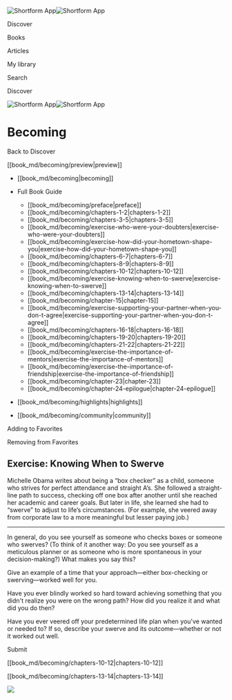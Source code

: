 ![Shortform App](/img/logo.36a2399e.svg)![Shortform App](/img/logo-dark.70c1b072.svg)

Discover

Books

Articles

My library

Search

Discover

![Shortform App](/img/logo.36a2399e.svg)![Shortform App](/img/logo-dark.70c1b072.svg)

# Becoming

Back to Discover

[[book_md/becoming/preview|preview]]

  * [[book_md/becoming|becoming]]
  * Full Book Guide

    * [[book_md/becoming/preface|preface]]
    * [[book_md/becoming/chapters-1-2|chapters-1-2]]
    * [[book_md/becoming/chapters-3-5|chapters-3-5]]
    * [[book_md/becoming/exercise-who-were-your-doubters|exercise-who-were-your-doubters]]
    * [[book_md/becoming/exercise-how-did-your-hometown-shape-you|exercise-how-did-your-hometown-shape-you]]
    * [[book_md/becoming/chapters-6-7|chapters-6-7]]
    * [[book_md/becoming/chapters-8-9|chapters-8-9]]
    * [[book_md/becoming/chapters-10-12|chapters-10-12]]
    * [[book_md/becoming/exercise-knowing-when-to-swerve|exercise-knowing-when-to-swerve]]
    * [[book_md/becoming/chapters-13-14|chapters-13-14]]
    * [[book_md/becoming/chapter-15|chapter-15]]
    * [[book_md/becoming/exercise-supporting-your-partner-when-you-don-t-agree|exercise-supporting-your-partner-when-you-don-t-agree]]
    * [[book_md/becoming/chapters-16-18|chapters-16-18]]
    * [[book_md/becoming/chapters-19-20|chapters-19-20]]
    * [[book_md/becoming/chapters-21-22|chapters-21-22]]
    * [[book_md/becoming/exercise-the-importance-of-mentors|exercise-the-importance-of-mentors]]
    * [[book_md/becoming/exercise-the-importance-of-friendship|exercise-the-importance-of-friendship]]
    * [[book_md/becoming/chapter-23|chapter-23]]
    * [[book_md/becoming/chapter-24-epilogue|chapter-24-epilogue]]
  * [[book_md/becoming/highlights|highlights]]
  * [[book_md/becoming/community|community]]



Adding to Favorites 

Removing from Favorites 

## Exercise: Knowing When to Swerve

Michelle Obama writes about being a “box checker” as a child, someone who strives for perfect attendance and straight A’s. She followed a straight-line path to success, checking off one box after another until she reached her academic and career goals. But later in life, she learned she had to “swerve” to adjust to life’s circumstances. (For example, she veered away from corporate law to a more meaningful but lesser paying job.)

* * *

In general, do you see yourself as someone who checks boxes or someone who swerves? (To think of it another way: Do you see yourself as a meticulous planner or as someone who is more spontaneous in your decision-making?) What makes you say this?

Give an example of a time that your approach—either box-checking or swerving—worked well for you.

Have you ever blindly worked so hard toward achieving something that you didn't realize you were on the wrong path? How did you realize it and what did you do then?

Have you ever veered off your predetermined life plan when you've wanted or needed to? If so, describe your swerve and its outcome—whether or not it worked out well.

Submit 

[[book_md/becoming/chapters-10-12|chapters-10-12]]

[[book_md/becoming/chapters-13-14|chapters-13-14]]

![](https://bat.bing.com/action/0?ti=56018282&Ver=2&mid=86237086-6763-4382-9c25-d8d2d5674c15&sid=201ffde0635411ee902411d77b750559&vid=20202bf0635411ee9ac03f2e618b0b9f&vids=0&msclkid=N&pi=0&lg=en-US&sw=800&sh=600&sc=24&nwd=1&tl=Shortform%20%7C%20Becoming&p=https%3A%2F%2Fwww.shortform.com%2Fapp%2Fbook%2Fbecoming%2Fexercise-knowing-when-to-swerve&r=&lt=401&evt=pageLoad&sv=1&rn=278158)
